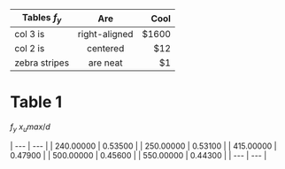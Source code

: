 | Tables $f_y$ | Are | Cool  |
| --- |:---:| ---:|
| col 3 is | right-aligned | $1600 |
| col 2 is      | centered      |   $12 |
| zebra stripes | are neat      |    $1 |






# Table 1
   $f_y$ $x_umax/d$


| --- | --- |
|   240.00000 |    0.53500 |
|  250.00000  |   0.53100 |
|   415.00000   |  0.47900 |
|   500.00000    | 0.45600 |
|   550.00000     | 0.44300 |
| --- | --- |
